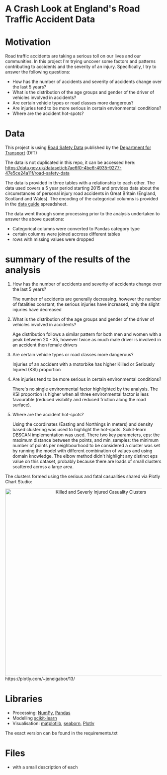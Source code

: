# A Crash Look at England's Road Traffic Accident Data

# Motivation

Road traffic accidents are taking a serious toll on our lives and our communities.
In this project I'm trying uncover some factors and patterns contributing to accidents and the severity of an injury.
Specifically, I try to answer the following questions:
 - How has the number of accidents and severity of accidents change over the last 5 years?
 - What is the distribution of the age groups and gender of the driver of vehicles involved in accidents?
 - Are certain vehicle types or road classes more dangerous?
 - Are injuries tend to be more serious in certain environmental conditions?
 - Where are the accident hot-spots?

# Data
This project is using [Road Safety Data](https://data.gov.uk/dataset/cb7ae6f0-4be6-4935-9277-47e5ce24a11f/road-safety-data) published by the [Department for Transport](https://www.gov.uk/government/organisations/department-for-transport) (DfT)

The data is not duplicated in this repo, it can be accessed here: https://data.gov.uk/dataset/cb7ae6f0-4be6-4935-9277-47e5ce24a11f/road-safety-data

The data is provided in three tables with a relationship to each other. The data used covers a 5 year period starting 2015 and provides data about the circumstances of personal injury road accidents in Great Britain (England, Scotland and Wales). The encoding of the categorical columns is provided in the [data guide](http://data.dft.gov.uk/road-accidents-safety-data/variable%20lookup.xls) spreadsheet.

The data went through some processing prior to the analysis undertaken to answer the above questions:
 - Categorical columns were converted to Pandas category type
 - certain columns were joined accross different tables
 - rows with missing values were dropped

# summary of the results of the analysis

1. How has the number of accidents and severity of accidents change over the last 5 years?

    The number of accidents are generally decreasing. however the number of fatalities constant, the serious injuries have increased, only the slight injuries have decreased
    
2. What is the distribution of the age groups and gender of the driver of vehicles involved in accidents?

    Age distribution follows a similar pattern for both men and women with a peak between 20 - 35, however twice as much male driver is involved in an accident then female drivers
    
3. Are certain vehicle types or road classes more dangerous?

    Injuries of an accident with a motorbike has higher Killed or Seriously Injured (KSI) proportion
    
4. Are injuries tend to be more serious in certain environmental conditions?
    
    There's no single environmental factor highlighted by the analysis. The KSI proportion is higher when all three environmental factor is less favourable (reduced visibility and reduced friction along the road surface).

5. Where are the accident hot-spots?
    
    Using the coordinates (Easting and Northings in meters) and density based clustering was used to highlight the hot-spots.
    Scikit-learn DBSCAN implementation was used. There two key parameters, eps: the maximum distance between the points, and
    min_samples: the minimum number of points per neighbourhood to be considered a cluster was set by running the model with different combination of values and using domain knowledge. 
    The elbow method didn't highlight any distinct eps value on this dataset, probably because there are loads of small clusters scattered across a large area.

The clusters formed using the serious and fatal casualities shared via Plotly Chart Studio:

<div>
    <a href="https://plotly.com/~jeneigabor/13/?share_key=Zjsqt7Jw0Gd3RSvxjk011H" target="_blank" title="Killed and Severly Injured Casuality Clusters" style="display: block; text-align: center;"><img src="https://plotly.com/~jeneigabor/13.png?share_key=Zjsqt7Jw0Gd3RSvxjk011H" alt="Killed and Severly Injured Casuality Clusters" style="max-width: 100%;width: 600px;"  width="600" onerror="this.onerror=null;this.src='https://plotly.com/404.png';" /></a>
</div>
https://plotly.com/~jeneigabor/13/

# Libraries
- Processing: [NumPy](https://numpy.org/), [Pandas](https://pandas.pydata.org/)
- Modelling [scikit-learn](https://scikit-learn.org/stable/)
- Visualisation: [matplotlib](https://matplotlib.org/), [seaborn](https://seaborn.pydata.org/), [Plotly](https://plotly.com/python/)

The exact version can be found in the requirements.txt

# Files 
 - with a small description of each
